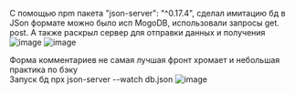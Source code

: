 С помощью npm пакета  "json-server": "^0.17.4", сделал имитацию бд в  JSon формате 
можно было исп MogoDB, использовали запросы   get. post.
А также раскрыл сервер для отправки данных и получения
![image](https://github.com/VN23js/Shop/assets/90689988/9343345a-dccf-427d-9779-828b5e7b3f59)
![image](https://github.com/VN23js/Shop/assets/90689988/88ab643e-4640-4e35-8257-bf8b63f73a30)

  Форма комментариев не самая лучшая фронт хромает и небольшая практика по бэку      
Запуск бд      npx json-server --watch db.json
![image](https://github.com/VN23js/Shop/assets/90689988/44eceafc-117c-473d-a9f8-006d13a8cbc1)

